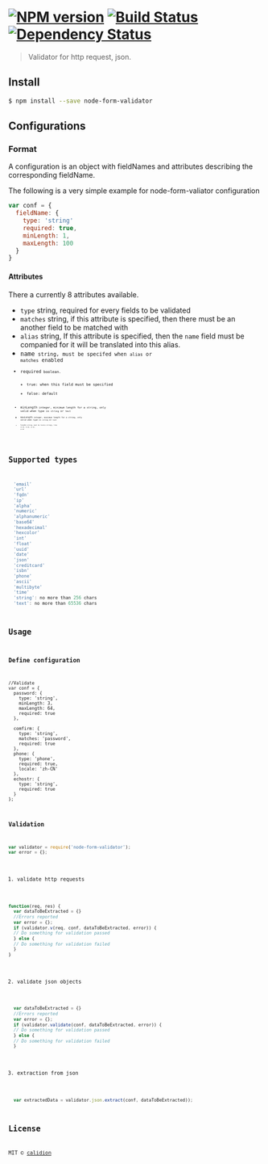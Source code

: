 #  [![NPM version][npm-image]][npm-url] [![Build Status][travis-image]][travis-url] [![Dependency Status][daviddm-image]][daviddm-url]

> Validator for http request, json.


## Install

```sh
$ npm install --save node-form-validator
```


## Configurations

### Format

A configuration is an object with fieldNames and attributes describing the corresponding fieldName.

The following is a very simple example for node-form-valiator configuration

```js
var conf = {
  fieldName: {
    type: 'string'
    required: true,
    minLength: 1,
    maxLength: 100
  }
}
```
#### Attributes

There a currently 8 attributes available.

- <code>type</code>
    string, required for every fields to be validated
- <code>matches</code>
    string, if this attribute is specified, then there must be an another field to be matched with
- <code>alias</code>
    string, If this attribute is specified, then the <code>name</code> field must be companied for it will be translated into this alias.    
- <code>name<code>
    string, must be specifed when <code>alias</code> or <code>matches</code> enabled
- <code>required<code>
    boolean.
    * true: when this field must be specified
    * false: default
- <code>minLength<code>
    integer, minimum length for a string, only valid when type is `string` or `text`
- <code>maxLength<code>
    integer, maximum length for a string, only valid when type is `string` or `text`
- <code>locale<code>
    string, must be locale strings, like `zh-CN`, `zh-HK`, `en-US`, `en-GB`

## Supported types

```js
  'email'
  'url'
  'fqdn'
  'ip'
  'alpha'
  'numeric'
  'alphanumeric'
  'base64'
  'hexadecimal'
  'hexcolor'
  'int'
  'float'
  'uuid'
  'date'
  'json'
  'creditcard'
  'isbn'
  'phone'
  'ascii'
  'multibyte'
  'time'
  'string': no more than 256 chars
  'text': no more than 65536 chars
```

## Usage

### Define configuration

    //Validate
    var conf = {
      password: {
        type: 'string',
        minLength: 3,
        maxLength: 64,
        required: true
      },

      comfirm: {
        type: 'string',
        matches: 'password',
        required: true
      },
      phone: {
        type: 'phone',
        required: true,
        locale: 'zh-CN'  
      },
      echostr: {
        type: 'string',
        required: true
      }
    };

### Validation

```js
var validator = require('node-form-validator');
var error = {};
```


1. validate http requests

```js
function(req, res) {
  var dataToBeExtracted = {}
  //Errors reported
  var error = {};
  if (validator.v(req, conf, dataToBeExtracted, error)) {
  // Do something for validation passed
  } else {
  // Do something for validation failed
  }
}
```

2. validate json objects

```js
  var dataToBeExtracted = {}
  //Errors reported
  var error = {};
  if (validator.validate(conf, dataToBeExtracted, error)) {
  // Do something for validation passed
  } else {
  // Do something for validation failed
  }
```

3. extraction from json

```js
  var extractedData = validator.json.extract(conf, dataToBeExtracted));
```


## License

MIT © [calidion](blog.3gcnbeta.com)


[npm-image]: https://badge.fury.io/js/node-form-validator.svg
[npm-url]: https://npmjs.org/package/node-form-validator
[travis-image]: https://travis-ci.org/JSSDKCN/node-form-validator.svg?branch=master
[travis-url]: https://travis-ci.org/JSSDKCN/node-form-validator
[daviddm-image]: https://david-dm.org/JSSDKCN/node-form-validator.svg?theme=shields.io
[daviddm-url]: https://david-dm.org/JSSDKCN/node-form-validator
